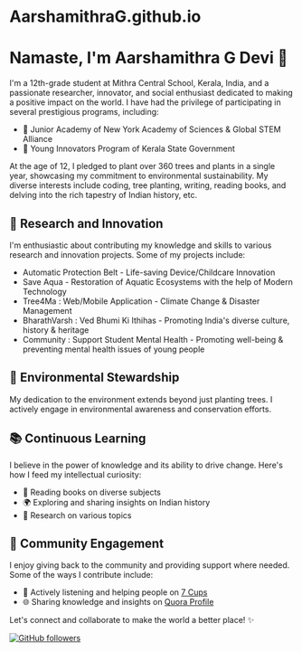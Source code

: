 # AarshamithraG.github.io
# Namaste, I'm Aarshamithra G Devi 🙏

I'm a 12th-grade student at Mithra Central School, Kerala, India, and a passionate researcher, innovator, and social enthusiast dedicated to making a positive impact on the world. I have had the privilege of participating in several prestigious programs, including:

- 🌟 Junior Academy of New York Academy of Sciences & Global STEM Alliance
- 🚀 Young Innovators Program of Kerala State Government

At the age of 12, I pledged to plant over 360 trees and plants in a single year, showcasing my commitment to environmental sustainability. My diverse interests include coding, tree planting, writing, reading books, and delving into the rich tapestry of Indian history, etc.

## 🔬 Research and Innovation

I'm enthusiastic about contributing my knowledge and skills to various research and innovation projects. Some of my projects include:

- Automatic Protection Belt - Life-saving Device/Childcare Innovation
- Save Aqua - Restoration of Aquatic Ecosystems with the help of Modern Technology
- Tree4Ma : Web/Mobile Application - Climate Change & Disaster Management
- BharathVarsh : Ved Bhumi Ki Ithihas - Promoting India's diverse culture, history & heritage
- Community : Support Student Mental Health - Promoting well-being & preventing mental health issues of young people

## 🌳 Environmental Stewardship

My dedication to the environment extends beyond just planting trees. I actively engage in environmental awareness and conservation efforts. 

## 📚 Continuous Learning

I believe in the power of knowledge and its ability to drive change. Here's how I feed my intellectual curiosity:

- 📖 Reading books on diverse subjects
- 🌍 Exploring and sharing insights on Indian history
- 🔬 Research on various topics

## 🤝 Community Engagement

I enjoy giving back to the community and providing support where needed. Some of the ways I contribute include:

- 💬 Actively listening and helping people on [7 Cups](https://www.7cups.com)
- 🌐 Sharing knowledge and insights on [Quora Profile](https://www.quora.com/profile/Aarshananda-G-Krishna)

Let's connect and collaborate to make the world a better place! ✨

[![GitHub followers](https://img.shields.io/github/followers/AarshamithraG?label=Followers&style=social)](https://github.com/YourUsername)

